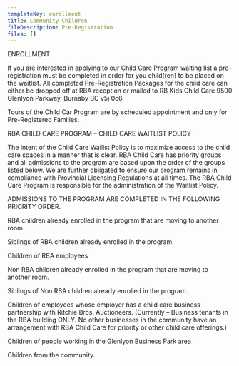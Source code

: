 ```yaml
---
templateKey: enrollment
title: Community Children
fileDescription: Pre-Registration
files: []
---
```

ENROLLMENT

If you are interested in applying to our Child Care Program waiting list a pre-registration must be completed in order for you child(ren) to be placed on the waitlist. All completed Pre-Registration Packages for the child care can either be dropped off at RBA reception or mailed to RB Kids Child Care 9500 Glenlyon Parkway, Burnaby BC v5j 0c6.



Tours of the Child Car Program are by scheduled appointment and only for Pre-Registered Families.



RBA CHILD CARE PROGRAM – CHILD CARE WAITLIST POLICY

The intent of the Child Care Wailist Policy is to maximize access to the child care spaces in a manner that is clear. RBA Child Care has priority groups and all admissions to the program are based upon the order of the groups listed below. We are further obligated to ensure our program remains in compliance with Provincial Licensing Regulations at all times. The RBA Child Care Program is responsible for the administration of the Waitlist Policy.



ADMISSIONS TO THE PROGRAM ARE COMPLETED IN THE FOLLOWING PRIORITY ORDER.

RBA children already enrolled in the program that are moving to another room.

Siblings of RBA children already enrolled in the program.

Children of RBA employees

Non RBA children already enrolled in the program that are moving to another room.

Siblings of Non RBA children already enrolled in the program.

Children of employees whose employer has a child care business partnership with Ritchie Bros. Auctioneers. (Currently – Business tenants in the RBA building ONLY. No other businesses in the community have an arrangement with RBA Child Care for priority or other child care offerings.)

Children of people working in the Glenlyon Business Park area

Children from the community.
